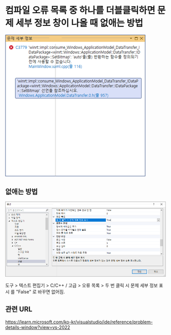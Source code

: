 # 컴파일 오류 목록 중 하나를 더블클릭하면 문제 세부 정보 창이 나올 때 없애는 방법

![](img/20241201153112.png)

## 없애는 방법

![](img/20241201153121.png)

도구 > 텍스트 편집기 > C/C++ / 고급 > 오류 목록 > 두 번 클릭 시 문제 세부 정보 표시 를 "False" 로 바꾸면 없어짐.

## 관련 URL
https://learn.microsoft.com/ko-kr/visualstudio/ide/reference/problem-details-window?view=vs-2022
